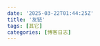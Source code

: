 ```yaml
---
date: '2025-03-22T01:44:25Z'
title: '友链'
tags: [其它]
categories: [博客日志]
---
```


<style>
    .max-w-fit {
        max-width: none;
        width: 60%;
    }
</style>
<div id="qexo-friends"></div>
<link rel="stylesheet" href="https://unpkg.com/qexo-friends/friends.css"/>
<script src="https://registry.npmmirror.com/qexo-static/1.6.0/files/hexo/friends.js"></script>
<script>loadQexoFriends("qexo-friends", "https://qexo.breeze256.ltd")</script>
